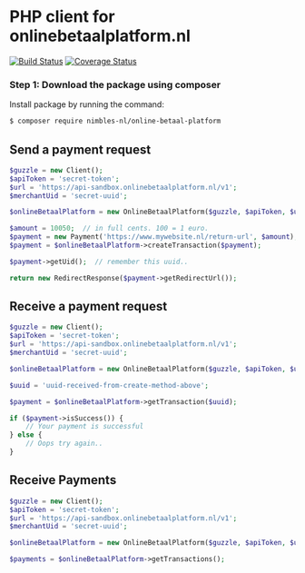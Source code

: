 # PHP client for onlinebetaalplatform.nl

[![Build Status](https://travis-ci.org/nimbles-nl/online-betaal-platform.svg?branch=master)](https://travis-ci.org/nimbles-nl/online-betaal-platform) [![Coverage Status](https://coveralls.io/repos/github/nimbles-nl/online-betaal-platform/badge.svg?branch=master)](https://coveralls.io/github/nimbles-nl/online-betaal-platform?branch=master)

### Step 1: Download the package using composer

Install package by running the command:

``` bash
$ composer require nimbles-nl/online-betaal-platform
```

Send a payment request
----------------------

``` php
$guzzle = new Client();
$apiToken = 'secret-token';
$url = 'https://api-sandbox.onlinebetaalplatform.nl/v1';
$merchantUid = 'secret-uuid';

$onlineBetaalPlatform = new OnlineBetaalPlatform($guzzle, $apiToken, $url, $merchantUid);

$amount = 10050;  // in full cents. 100 = 1 euro.
$payment = new Payment('https://www.mywebsite.nl/return-url', $amount);
$payment = $onlineBetaalPlatform->createTransaction($payment);

$payment->getUid();  // remember this uuid..

return new RedirectResponse($payment->getRedirectUrl());
```

Receive a payment request
-------------------------

``` php
$guzzle = new Client();
$apiToken = 'secret-token';
$url = 'https://api-sandbox.onlinebetaalplatform.nl/v1';
$merchantUid = 'secret-uuid';

$onlineBetaalPlatform = new OnlineBetaalPlatform($guzzle, $apiToken, $url, $merchantUid);

$uuid = 'uuid-received-from-create-method-above';

$payment = $onlineBetaalPlatform->getTransaction($uuid);

if ($payment->isSuccess()) {
    // Your payment is successful
} else {
    // Oops try again..
}

```

Receive Payments
-------------------------

``` php
$guzzle = new Client();
$apiToken = 'secret-token';
$url = 'https://api-sandbox.onlinebetaalplatform.nl/v1';
$merchantUid = 'secret-uuid';

$onlineBetaalPlatform = new OnlineBetaalPlatform($guzzle, $apiToken, $url, $merchantUid);

$payments = $onlineBetaalPlatform->getTransactions();
```
